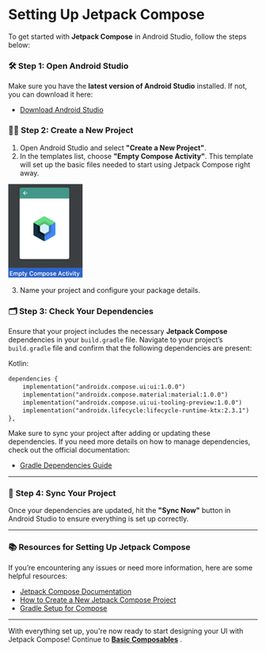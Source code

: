 # **Setting Up Jetpack Compose**

To get started with **Jetpack Compose** in Android Studio, follow the steps below:

### 🛠️ **Step 1: Open Android Studio**
Make sure you have the **latest version of Android Studio** installed. If not, you can download it here:

- [Download Android Studio](https://developer.android.com/studio)

### 🧑‍💻 **Step 2: Create a New Project**

1. Open Android Studio and select **"Create a New Project"**.
2. In the templates list, choose **"Empty Compose Activity"**. This template will set up the basic files needed to start using Jetpack Compose right away.

<img src="empty_compose_activity.png" alt="Empty Compose Activity Image" width="150"/>


3. Name your project and configure your package details.

### 🗂️ **Step 3: Check Your Dependencies**
Ensure that your project includes the necessary **Jetpack Compose** dependencies in your `build.gradle` file. Navigate to your project’s `build.gradle` file and confirm that the following dependencies are present:

Kotlin:
```
dependencies {
    implementation("androidx.compose.ui:ui:1.0.0")
    implementation("androidx.compose.material:material:1.0.0")
    implementation("androidx.compose.ui:ui-tooling-preview:1.0.0")
    implementation("androidx.lifecycle:lifecycle-runtime-ktx:2.3.1")
},
```

Make sure to sync your project after adding or updating these dependencies. If you need more details on how to manage dependencies, check out the official documentation:

- [Gradle Dependencies Guide](https://developer.android.com/build/dependencies)

---

### 🚀 **Step 4: Sync Your Project**
Once your dependencies are updated, hit the **"Sync Now"** button in Android Studio to ensure everything is set up correctly.

---

### 📚 **Resources for Setting Up Jetpack Compose**
If you’re encountering any issues or need more information, here are some helpful resources:

- [Jetpack Compose Documentation](https://developer.android.com/jetpack/compose)
- [How to Create a New Jetpack Compose Project](https://developer.android.com/jetpack/compose/setup)
- [Gradle Setup for Compose](https://developer.android.com/develop/ui/compose/compiler)

---

With everything set up, you're now ready to start designing your UI with Jetpack Compose! Continue to **[Basic Composables](basic_composables.md)** .
